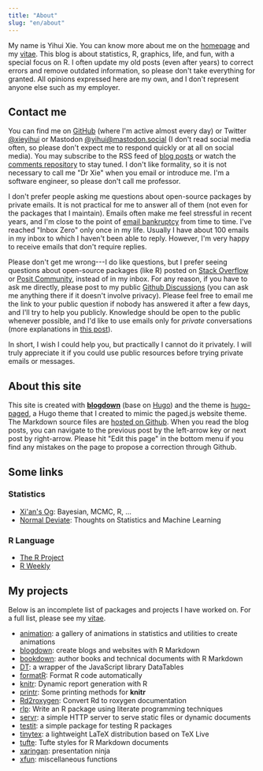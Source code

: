 ```yaml
---
title: "About"
slug: "en/about"
---
```


My name is Yihui Xie. You can know more about me on the [homepage](/) and my
[vitae](../vitae/). This blog is about statistics, R, graphics, life, and fun,
with a special focus on R. I often update my old posts (even after years) to
correct errors and remove outdated information, so please don't take everything
for granted. All opinions expressed here are my own, and I don't represent
anyone else such as my employer.

## Contact me

You can find me on [GitHub](https://github.com/yihui) (where I'm active almost
every day) or Twitter [\@xieyihui](http://twitter.com/xieyihui) or Mastodon
[\@yihui\@mastodon.social](https://mastodon.social/@yihui) (I don't read social
media often, so please don't expect me to respond quickly or at all on social
media). You may subscribe to the RSS feed of [blog posts](../index.xml) or watch
the [comments repository](https://github.com/yihui/yihui.org/discussions) to
stay tuned. I don't like formality, so it is not necessary to call me "Dr Xie"
when you email or introduce me. I'm a software engineer, so please don't call me
professor.

I don't prefer people asking me questions about open-source packages by private
emails. It is not practical for me to answer all of them (not even for the
packages that I maintain). Emails often make me feel stressful in recent years,
and I'm close to the point of [email
bankruptcy](https://en.wikipedia.org/wiki/Email_bankruptcy) from time to time.
I've reached "Inbox Zero" only once in my life. Usually I have about 100 emails
in my inbox to which I haven't been able to reply. However, I'm very happy to
receive emails that don't require replies.

Please don't get me wrong---I do like questions, but I prefer seeing questions
about open-source packages (like R) posted on [Stack
Overflow](https://stackoverflow.com) or [Posit
Community](https://community.rstudio.com), instead of in my inbox. For any
reason, if you have to ask me directly, please post to my public [Github
Discussions](https://github.com/yihui/yihui.org/discussions) (you can ask me
anything there if it doesn't involve privacy). Please feel free to email me the
link to your public question if nobody has answered it after a few days, and
I'll try to help you publicly. Knowledge should be open to the public whenever
possible, and I'd like to use emails only for *private* conversations (more
explanations in [this post](/en/2017/08/so-gh-email/)).

In short, I wish I could help you, but practically I cannot do it privately. I
will truly appreciate it if you could use public resources before trying private
emails or messages.

## About this site

This site is created with [**blogdown**](https://github.com/rstudio/blogdown)
(base on [Hugo](https://gohugo.io)) and the theme is
[hugo-paged](https://github.com/yihui/hugo-paged), a Hugo theme that I created
to mimic the paged.js website theme. The Markdown source files are [hosted on
Github](https://github.com/yihui/yihui.org). When you read the blog posts, you
can navigate to the previous post by the left-arrow key or next post by
right-arrow. Please hit "Edit this page" in the bottom menu if you find any
mistakes on the page to propose a correction through Github.

## Some links

### Statistics

-   [Xi'an's Og](http://xianblog.wordpress.com/): Bayesian, MCMC, R, ...
-   [Normal Deviate](http://normaldeviate.wordpress.com/): Thoughts on
    Statistics and Machine Learning

### R Language

-   [The R Project](http://www.r-project.org/)
-   [R Weekly](https://rweekly.org)

## My projects

Below is an incomplete list of packages and projects I have worked on. For a
full list, please see my [vitae](../vitae).

-   [animation](/animation/): a gallery of animations in statistics and
    utilities to create animations
-   [blogdown](https://github.com/rstudio/blogdown): create blogs and websites
    with R Markdown
-   [bookdown](https://bookdown.org): author books and technical documents with
    R Markdown
-   [DT](https://github.com/rstudio/DT): a wrapper of the JavaScript library
    DataTables
-   [formatR](/formatr/): Format R code automatically
-   [knitr](/knitr/): Dynamic report generation with R
-   [printr](/printr/): Some printing methods for **knitr**
-   [Rd2roxygen](/Rd2roxygen/): Convert Rd to roxygen documentation
-   [rlp](/rlp/): Write an R package using literate programming techniques
-   [servr](https://github.com/yihui/servr): a simple HTTP server to serve
    static files or dynamic documents
-   [testit](https://github.com/yihui/testit): a simple package for testing R
    packages
-   [tinytex](/tinytex/): a lightweight LaTeX distribution based on TeX Live
-   [tufte](https://github.com/rstudio/tufte): Tufte styles for R Markdown
    documents
-   [xaringan](https://github.com/yihui/xaringan): presentation ninja
-   [xfun](/xfun/): miscellaneous functions
